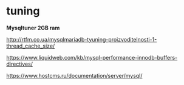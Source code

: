 tuning
======
**Mysqltuner 2GB ram**

http://rtfm.co.ua/mysqlmariadb-tyuning-proizvoditelnosti-1-thread_cache_size/


<https://www.liquidweb.com/kb/mysql-performance-innodb-buffers-directives/>

<https://www.hostcms.ru/documentation/server/mysql/>
